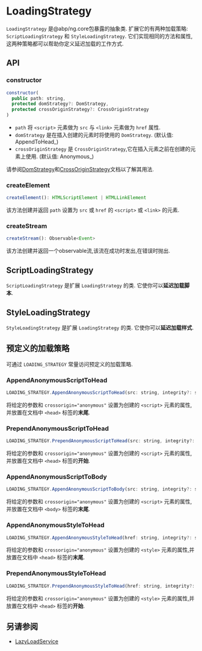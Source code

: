 # LoadingStrategy

`LoadingStrategy` 是@abp/ng.core包暴露的抽象类. 扩展它的有两种加载策略: `ScriptLoadingStrategy` 和 `StyleLoadingStrategy`. 它们实现相同的方法和属性,这两种策略都可以帮助你定义延迟加载的工作方式.

## API

### constructor

```js
constructor(
  public path: string,
  protected domStrategy?: DomStrategy,
  protected crossOriginStrategy?: CrossOriginStrategy
)
```

- `path` 将 `<script>` 元素做为 `src` 与 `<link>` 元素做为 `href` 属性.
- `domStrategy` 是在插入创建的元素时将使用的 `DomStrategy`. (默认值: AppendToHead_)
- `crossOriginStrategy` 是 `CrossOriginStrategy`,它在插入元素之前在创建的元素上使用. (默认值: Anonymous_)

请参阅[DomStrategy](./Dom-Strategy.md)和[CrossOriginStrategy](./Cross-Origin-Strategy.md)文档以了解其用法.

### createElement

```js
createElement(): HTMLScriptElement | HTMLLinkElement
```

该方法创建并返回 `path` 设置为 `src` 或 `href` 的 `<script>` 或 `<link>` 的元素.

### createStream

```js
createStream(): Observable<Event>
```

该方法创建并返回一个observable流,该流在成功时发出,在错误时抛出.

## ScriptLoadingStrategy

`ScriptLoadingStrategy` 是扩展 `LoadingStrategy` 的类. 它使你可以**延迟加载脚本**.

## StyleLoadingStrategy

`StyleLoadingStrategy` 是扩展 `LoadingStrategy` 的类. 它使你可以**延迟加载样式**.

## 预定义的加载策略

可通过 `LOADING_STRATEGY` 常量访问预定义的加载策略.

### AppendAnonymousScriptToHead

```js
LOADING_STRATEGY.AppendAnonymousScriptToHead(src: string, integrity?: string)
```

将给定的参数和 `crossorigin="anonymous"` 设置为创建的 `<script>` 元素的属性,并放置在文档中 `<head>` 标签的**末尾**.

### PrependAnonymousScriptToHead

```js
LOADING_STRATEGY.PrependAnonymousScriptToHead(src: string, integrity?: string)
```

将给定的参数和 `crossorigin="anonymous"` 设置为创建的 `<script>` 元素的属性,并放置在文档中 `<head>` 标签的**开始**.

### AppendAnonymousScriptToBody

```js
LOADING_STRATEGY.AppendAnonymousScriptToBody(src: string, integrity?: string)
```

将给定的参数和 `crossorigin="anonymous"` 设置为创建的 `<script>` 元素的属性,并放置在文档中 `<body>` 标签的**末尾**.


### AppendAnonymousStyleToHead

```js
LOADING_STRATEGY.AppendAnonymousStyleToHead(href: string, integrity?: string)
```

将给定的参数和 `crossorigin="anonymous"` 设置为创建的 `<style>` 元素的属性,并放置在文档中 `<head>` 标签的**末尾**.


### PrependAnonymousStyleToHead

```js
LOADING_STRATEGY.PrependAnonymousStyleToHead(href: string, integrity?: string)
```

将给定的参数和 `crossorigin="anonymous"` 设置为创建的 `<style>` 元素的属性,并放置在文档中 `<head>` 标签的**开始**.

## 另请参阅

- [LazyLoadService](./Lazy-Load-Service.md)
